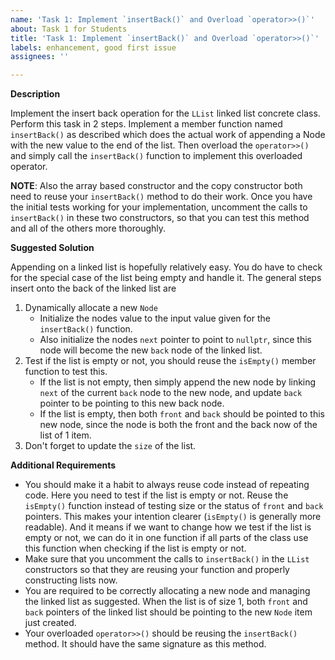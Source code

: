 ```yaml
---
name: 'Task 1: Implement `insertBack()` and Overload `operator>>()`'
about: Task 1 for Students
title: 'Task 1: Implement `insertBack()` and Overload `operator>>()`'
labels: enhancement, good first issue
assignees: ''

---
```


**Description**

Implement the insert back operation for the `LList` linked list concrete class.  Perform this task in 2 steps.  Implement a member function named `insertBack()` as described which does the actual work of appending a Node with the new value to the end of the list.  Then overload the `operator>>()` and simply call the `insertBack()` function to implement this overloaded operator.

**NOTE**: Also the array based constructor and the copy constructor both need to reuse your `insertBack()` method to do their work.  Once you have the initial tests working for your implementation, uncomment the calls to `insertBack()` in these two constructors, so that you can test this method and all of the others more thoroughly.

**Suggested Solution**

Appending on a linked list is hopefully relatively easy.  You do have to check for the special case of the list being empty and handle it.  The general steps insert onto the back of the linked list are

1. Dynamically allocate a new `Node`
   - Initialize the nodes value to the input value given for the `insertBack()` function.
   - Also initialize the nodes `next` pointer to point to `nullptr`, since this node will become the new `back` node of the linked list.
2. Test if the list is empty or not,  you should reuse the `isEmpty()` member function to test this.
   - If the list is not empty, then simply append the new node by linking `next` of the current `back` node to the new node, and update `back` pointer to be pointing to this new back node.
   - If the list is empty, then both `front` and `back` should be pointed to this new node, since the node is both the front and the back now of the list of 1 item.
3. Don't forget to update the `size` of the list.


**Additional Requirements**

- You should make it a habit to always reuse code instead of repeating code.  Here you need to test if the list is empty or not.  Reuse the `isEmpty()` function instead of testing size or the status of `front` and `back` pointers.  This makes your intention clearer (`isEmpty()` is generally more readable).  And it means if we want to change how we test if the list is empty or not, we can do it in one function if all parts of the class use this function when checking if the list is empty or not. 
- Make sure that you uncomment the calls to `insertBack()` in the `LList` constructors so that they are reusing your function and properly constructing lists now.
- You are required to be correctly allocating a new node and managing the linked list as suggested.  When the list is of size 1, both `front` and `back` pointers of the linked list should be pointing to the new `Node` item just created.
- Your overloaded `operator>>()` should be reusing the `insertBack()` method.  It should have the same signature as this method.
